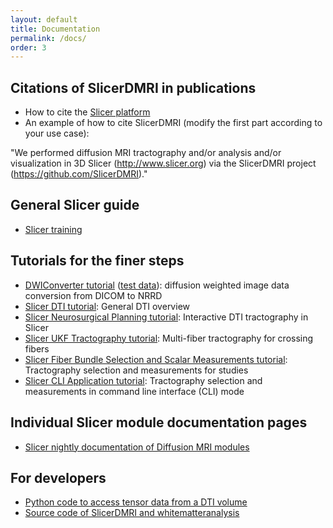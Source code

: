 ```yaml
---
layout: default
title: Documentation
permalink: /docs/
order: 3
---
```


Citations of SlicerDMRI in publications
---------------------
* How to cite the [Slicer platform](http://wiki.slicer.org/slicerWiki/index.php/CitingSlicer)
* An example of how to cite SlicerDMRI (modify the first part according to your use case):

"We performed diffusion MRI tractography and/or analysis and/or visualization in 3D Slicer (http://www.slicer.org) via the SlicerDMRI project (https://github.com/SlicerDMRI)."

General Slicer guide
---------------------
* [Slicer training](http://www.slicer.org/slicerWiki/index.php/Documentation/Nightly/Training)

Tutorials for the finer steps
---------------------
* [DWIConverter tutorial](tutorials/DWIConverterTutorial.pdf) ([test data](http://slicer.kitware.com/midas3/download/item/93008/SiemensTrioTim2.tar.gz)): diffusion weighted image data conversion from DICOM to NRRD
* [Slicer DTI tutorial](https://www.slicer.org/slicerWiki/index.php/Documentation/4.5/Training#Slicer4_Diffusion_Tensor_Imaging_Tutorial): General DTI overview
* [Slicer Neurosurgical Planning tutorial](https://www.slicer.org/slicerWiki/index.php/Documentation/4.5/Training#Slicer4_Neurosurgical_Planning_Tutorial): Interactive DTI tractography in Slicer
* [Slicer UKF Tractography tutorial](https://www.slicer.org/slicerWiki/index.php/Documentation/4.5/Training#UKF): Multi-fiber tractography for crossing fibers
* [Slicer Fiber Bundle Selection and Scalar Measurements tutorial](https://www.slicer.org/slicerWiki/index.php/Documentation/4.5/Training#Fiber_Bundle_Selection_and_Scalar_Measurements): Tractography selection and measurements for studies
* [Slicer CLI Application tutorial](tutorials/CLITutorial.pdf): Tractography selection and measurements in command line interface (CLI) mode

Individual Slicer module documentation pages
---------------------
* [Slicer nightly documentation of Diffusion MRI modules](http://www.slicer.org/slicerWiki/index.php/Documentation/Nightly#Modules_by_category_Diffusion)

For developers
---------------------
* [Python code to access tensor data from a DTI volume](https://www.slicer.org/slicerWiki/index.php/Documentation/Nightly/ScriptRepository#Access_values_in_a_DTI_tensor_volume)
* [Source code of SlicerDMRI and whitematteranalysis](https://github.com/SlicerDMRI)
